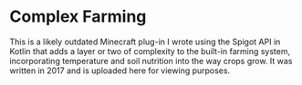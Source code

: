 # Complex Farming

This is a likely outdated Minecraft plug-in I wrote using the Spigot API in Kotlin that
adds a layer or two of complexity to the built-in farming system, incorporating temperature
and soil nutrition into the way crops grow. It was written in 2017 and is uploaded here for
viewing purposes.
